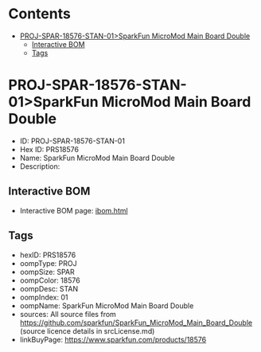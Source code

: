 



Contents
========

* [PROJ-SPAR-18576-STAN-01>SparkFun MicroMod Main Board Double](#proj-spar-18576-stan-01sparkfun-micromod-main-board-double)
	* [Interactive BOM](#interactive-bom)
	* [Tags](#tags)

# PROJ-SPAR-18576-STAN-01>SparkFun MicroMod Main Board Double

- ID: PROJ-SPAR-18576-STAN-01
- Hex ID: PRS18576
- Name: SparkFun MicroMod Main Board Double
- Description: 

## Interactive BOM

- Interactive BOM page: [ibom.html](kicad/bom/ibom.html)

## Tags

- hexID: PRS18576
- oompType: PROJ
- oompSize: SPAR
- oompColor: 18576
- oompDesc: STAN
- oompIndex: 01
- oompName: SparkFun MicroMod Main Board Double
- sources: All source files from https://github.com/sparkfun/SparkFun_MicroMod_Main_Board_Double (source licence details in srcLicense.md)
- linkBuyPage: https://www.sparkfun.com/products/18576
